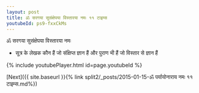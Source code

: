 ```yaml
---
layout: post
title: ॐ सरगया सुसंक्षेपया विस्तारया नमः ११ टाइम्स
youtubeId: ps9-fxxCkMs
---
```

 
 
 ॐ सरगया सुसंक्षेपया विस्तारया नमः  
 
 -  सूत्र के लेखक कौन हैं जो संक्षिप्त ज्ञान हैं और पुराण भी हैं जो विस्तार से ज्ञान हैं 
 
  
 
  
 
 
 
 
 
 


{% include youtubePlayer.html id=page.youtubeId %}
 
[Next]({{ site.baseurl }}{% link  split2/_posts/2015-01-15-ॐ पर्यायोनाराय नमः ११ टाइम्स.md%})
 
